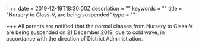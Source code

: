 +++
date = 2019-12-19T18:30:00Z
description = ""
keywords = ""
title = "Nursery to Class-V, are being suspended"
type = ""

+++
All parents are notified that the normal classes from Nursery to Class-V are being suspended on 21 December 2019, due to cold wave, in accordance with the direction of District Administration.
